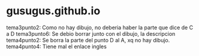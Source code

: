 # gusugus.github.io
tema3punto2: Como no hay dibujo, no deberia haber la parte que dice de C a D
tema3punto6: Se debio borrar junto con el dibujo, la descripcion
tema4punto2: Se borra la parte del punto D al A, xq no hay dibujo.
tema4punto4: Tiene mal el enlace ingles
